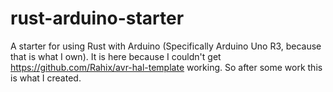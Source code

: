 # rust-arduino-starter

A starter for using Rust with Arduino (Specifically Arduino Uno R3, because that is what I own).
It is here because I couldn't get https://github.com/Rahix/avr-hal-template working.
So after some work this is what I created.
